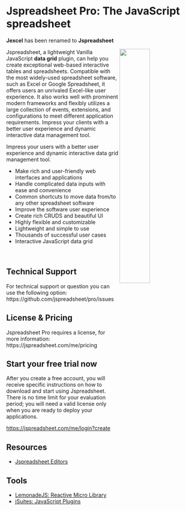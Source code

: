 # Jspreadsheet Pro: The JavaScript spreadsheet

<b>Jexcel</b> has been renamed to <b>Jspreadsheet</b>

<img src='https://jspreadsheet.com/templates/default/img/the-spreadsheet.png' align="right" width="40%">

Jspreadsheet, a lightweight Vanilla JavaScript <b>data grid</b> plugin, can help you create exceptional web-based interactive tables and spreadsheets. Compatible with the most widely-used spreadsheet software, such as Excel or Google Spreadsheet, it offers users an unrivaled Excel-like user experience. It also works well with prominent modern frameworks and flexibly utilizes a large collection of events, extensions, and configurations to meet different application requirements. Impress your clients with a better user experience and dynamic interactive data management tool.

Impress your users with a better user experience and dynamic interactive data grid management tool.

*   Make rich and user-friendly web interfaces and applications
*   Handle complicated data inputs with ease and convenience
*   Common shortcuts to move data from/to any other spreadsheet software
*   Improve the software user experience
*   Create rich CRUDS and beautiful UI
*   Highly flexible and customizable
*   Lightweight and simple to use
*   Thousands of successful user cases
*   Interactive JavaScript data grid


<br>

<h2>Technical Support</h2>
For technical support or question you can use the following option:
https://github.com/jspreadsheet/pro/issues

<br>

<h2>License & Pricing</h2>
Jspreadsheet Pro requires a license, for more information:
https://jspreadsheet.com/me/pricing

<br>

<h2>Start your free trial now</h2>
After you create a free account, you will receive specific instructions on how to download and start using Jspreadsheet. There is no time limit for your evaluation period; you will need a valid license only when you are ready to deploy your applications.

https://jspreadsheet.com/me/login?create

## Resources
- [Jspreadsheet Editors](https://github.com/jspreadsheet/editors)

## Tools
- [LemonadeJS: Reactive Micro Library](https://lemonadejs.net/)
- [jSuites: JavaScript Plugins](https://jsuites.net/)
